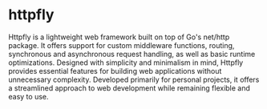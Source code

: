 # httpfly
Httpfly is a lightweight web framework built on top of Go's net/http package. It offers support for custom middleware functions, routing, synchronous and asynchronous request handling, as well as basic runtime optimizations. Designed with simplicity and minimalism in mind, Httpfly provides essential features for building web applications without unnecessary complexity. Developed primarily for personal projects, it offers a streamlined approach to web development while remaining flexible and easy to use.
